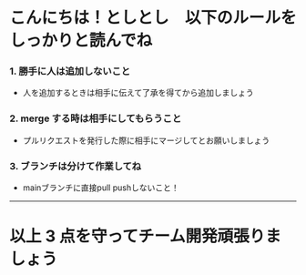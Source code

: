 # こんにちは！としとし　以下のルールをしっかりと読んでね

### 1. 勝手に人は追加しないこと

- 人を追加するときは相手に伝えて了承を得てから追加しましょう

### 2. merge する時は相手にしてもらうこと

- プルリクエストを発行した際に相手にマージしてとお願いしましょう

### 3. ブランチは分けて作業してね
- mainブランチに直接pull pushしないこと！

---

# 以上 3 点を守ってチーム開発頑張りましょう
